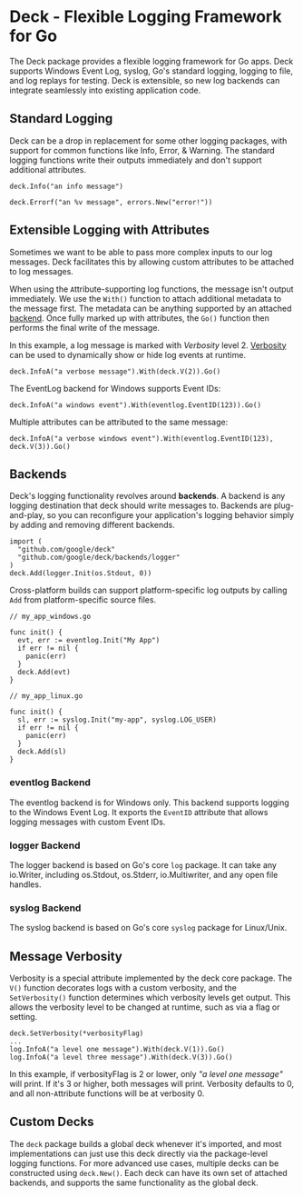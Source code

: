 # Deck - Flexible Logging Framework for Go

The Deck package provides a flexible logging framework for Go apps. Deck
supports Windows Event Log, syslog, Go's standard logging, logging to file, and
log replays for testing. Deck is extensible, so new log backends can integrate
seamlessly into existing application code.

## Standard Logging

Deck can be a drop in replacement for some other logging packages, with support
for common functions like Info, Error, & Warning. The standard logging functions
write their outputs immediately and don't support additional attributes.

```
deck.Info("an info message")
```

```
deck.Errorf("an %v message", errors.New("error!"))
```

## Extensible Logging with Attributes

Sometimes we want to be able to pass more complex inputs to our log messages.
Deck facilitates this by allowing custom attributes to be attached to log
messages.

When using the `A`ttribute-supporting log functions, the message isn't output
immediately. We use the `With()` function to attach additional metadata to the
message first. The metadata can be anything supported by an attached
[backend](#backends). Once fully marked up with attributes, the `Go()` function
then performs the final write of the message.

In this example, a log message is marked with *Verbosity* level 2.
[Verbosity](#message-verbosity) can be used to dynamically show or hide log events at
runtime.

```
deck.InfoA("a verbose message").With(deck.V(2)).Go()
```

The EventLog backend for Windows supports Event IDs:

```
deck.InfoA("a windows event").With(eventlog.EventID(123)).Go()
```

Multiple attributes can be attributed to the same message:

```
deck.InfoA("a verbose windows event").With(eventlog.EventID(123), deck.V(3)).Go()
```

## Backends

Deck's logging functionality revolves around **backends**. A backend is any
logging destination that deck should write messages to. Backends are
plug-and-play, so you can reconfigure your application's logging behavior simply
by adding and removing different backends.

```
import (
  "github.com/google/deck"
  "github.com/google/deck/backends/logger"
)
deck.Add(logger.Init(os.Stdout, 0))
```

Cross-platform builds can support platform-specific log outputs by calling `Add`
from platform-specific source files.

```
// my_app_windows.go

func init() {
  evt, err := eventlog.Init("My App")
  if err != nil {
    panic(err)
  }
  deck.Add(evt)
}
```

```
// my_app_linux.go

func init() {
  sl, err := syslog.Init("my-app", syslog.LOG_USER)
  if err != nil {
    panic(err)
  }
  deck.Add(sl)
}
```

### eventlog Backend

The eventlog backend is for Windows only. This backend supports logging to the
Windows Event Log. It exports the `EventID` attribute that allows logging
messages with custom Event IDs.

### logger Backend

The logger backend is based on Go's core `log` package. It can take any
io.Writer, including os.Stdout, os.Stderr, io.Multiwriter, and any open file
handles.

### syslog Backend

The syslog backend is based on Go's core `syslog` package for Linux/Unix.

## Message Verbosity

Verbosity is a special attribute implemented by the deck core package. The `V()`
function decorates logs with a custom verbosity, and the `SetVerbosity()`
function determines which verbosity levels get output. This allows the verbosity
level to be changed at runtime, such as via a flag or setting.

```
deck.SetVerbosity(*verbosityFlag)
...
log.InfoA("a level one message").With(deck.V(1)).Go()
log.InfoA("a level three message").With(deck.V(3)).Go()
```

In this example, if verbosityFlag is 2 or lower, only *"a level one message"*
will print. If it's 3 or higher, both messages will print. Verbosity defaults to
0, and all non-`A`ttribute functions will be at verbosity 0.

## Custom Decks

The `deck` package builds a global deck whenever it's imported, and most
implementations can just use this deck directly via the package-level logging
functions. For more advanced use cases, multiple decks can be constructed using
`deck.New()`. Each deck can have its own set of attached backends, and supports
the same functionality as the global deck.
